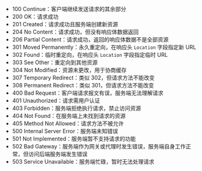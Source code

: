 - 100 Continue：客户端继续发送请求的其余部分
- 200 OK：请求成功
- 201 Created：请求成功且服务端创建新资源
- 204 No Content：请求成功，但没有响应体数据返回
- 206 Partial Content：请求成功，返回的响应体数据不是全部资源
- 301 Moved Permanently：永久重定向，在响应头 `Location` 字段指定新 URL
- 302 Found：临时重定向，在响应头 `Location` 字段指定临时 URL
- 303 See Other：重定向到其他资源
- 304 Not Modified：资源未更改，用于协商缓存
- 307 Temporary Redirect：类似 302，但请求方法不能改变
- 308 Permanent Redirect：类似 301，但请求方法不能改变
- 400 Bad Request：客户端请求报文有误，服务端无法理解请求
- 401 Unauthorized：请求需用户认证
- 403 Forbidden：服务端拒绝执行请求，禁止访问资源
- 404 Not Found：在服务端上未找到请求的资源
- 405 Method Not Allowed：请求方法不被允许
- 500 Internal Server Error：服务端未知错误
- 501 Not Implemented：服务端暂不支持请求的功能
- 502 Bad Gateway：服务端作为网关或代理时发生错误，服务端自身工作正常，但访问后端服务端发生错误
- 503 Service Unavailable：服务端忙碌，暂时无法处理请求
